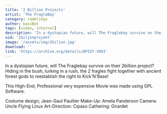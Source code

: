 ```yaml
---
title: '2 Billion Projects'
artist: 'The FragleBay'
category: ramblings
author: bassBot
tags: [video, internal]
description: 'In a dystopian future, will The Fraglebay survive on their 2billion project?'
uid: '2biljonprojekt'
image: '/assets/img/2biljon.jpg'
download: ''
link: 'https://archive.org/details/BPIST-V003'
---
```

In a dystopian future, will The Fraglebay survive on their 2billion project? Hiding in the bush, lurking in a rush, the 2 fragles fight together with ancient forest gods to reestablish the right to Kick'N'Base!

This High-End, Professional very expensive Movie was made using GPL Software.

Costume design; Jean-Gaul Paultier
Make-Up: Amela Panderson
Camera: Uncle Flying Linux
Art-Direction: Cipaso
Cathering: Girardet 